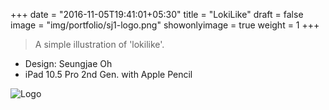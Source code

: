 +++
date = "2016-11-05T19:41:01+05:30"
title = "LokiLike"
draft = false
image = "img/portfolio/sj1-logo.png"
showonlyimage = true
weight = 1
+++


<!--more-->

> A simple illustration of 'lokilike'. 

* Design: Seungjae Oh
* iPad 10.5 Pro 2nd Gen. with Apple Pencil

![Logo][1]



[1]: /img/portfolio/sj1-logo.png
